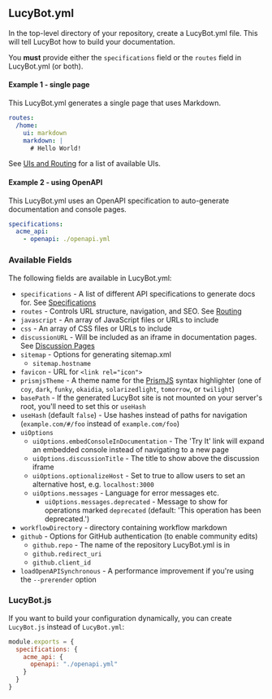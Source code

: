 ## LucyBot.yml
In the top-level directory of your repository, create a LucyBot.yml
file.  This will tell LucyBot how to build your documentation.

You **must** provide either the `specifications` field or the `routes`
field in LucyBot.yml (or both).

#### Example 1 - single page
This LucyBot.yml generates a single page that uses Markdown.

```yaml
routes:
  /home:
    ui: markdown
    markdown: |
      # Hello World!
```

See [UIs and Routing](LucyBot_yml/UIs_and_Routing) for a list of available UIs.

#### Example 2 - using OpenAPI
This LucyBot.yml uses an OpenAPI specification to auto-generate
documentation and console pages.

```yaml
specifications:
  acme_api:
    - openapi: ./openapi.yml
```

### Available Fields
The following fields are available in LucyBot.yml:

* `specifications` - A list of different API specifications to generate docs for. See [Specifications](LucyBot_yml/API_Specifications)
* `routes` - Controls URL structure, navigation, and SEO. See [Routing](LucyBot_yml/UIs_and_Routing)
* `javascript` - An array of JavaScript files or URLs to include
* `css` - An array of CSS files or URLs to include
* `discussionURL` - Will be included as an iframe in documentation pages. See [Discussion Pages](Discussion_Pages)
* `sitemap` - Options for generating sitemap.xml
  * `sitemap.hostname`
* `favicon` - URL for `<link rel="icon">`
* `prismjsTheme` - A theme name for the [PrismJS](https://github.com/PrismJS/prism/tree/gh-pages/themes)
syntax highlighter (one of `coy`, `dark`, `funky`, `okaidia`, `solarizedlight`, `tomorrow`, or `twilight`)
* `basePath` - If the generated LucyBot site is not mounted on your server's root, you'll need to set this or `useHash`
* `useHash` (default `false`) - Use hashes instead of paths for navigation (`example.com/#/foo` instead of `example.com/foo`)
* `uiOptions`
  * `uiOptions.embedConsoleInDocumentation` - The 'Try It' link will expand an embedded console instead of navigating to a new page
  * `uiOptions.discussionTitle` - The title to show above the discussion iframe
  * `uiOptions.optionalizeHost` - Set to true to allow users to set an alternative host, e.g. `localhost:3000`
  * `uiOptions.messages` - Language for error messages etc.
    * `uiOptions.messages.deprecated` - Message to show for operations marked `deprecated` (default: 'This operation has been deprecated.')
* `workflowDirectory` - directory containing workflow markdown
* `github` - Options for GitHub authentication (to enable community edits)
  * `github.repo` - The name of the repository LucyBot.yml is in
  * `github.redirect_uri`
  * `github.client_id`
* `loadOpenAPISynchronous` - A performance improvement if you're using the `--prerender` option

### LucyBot.js
If you want to build your configuration dynamically, you can create `LucyBot.js` instead of `LucyBot.yml`:

```javascript
module.exports = {
  specifications: {
    acme_api: {
      openapi: "./openapi.yml"
    }
  }
}
```
